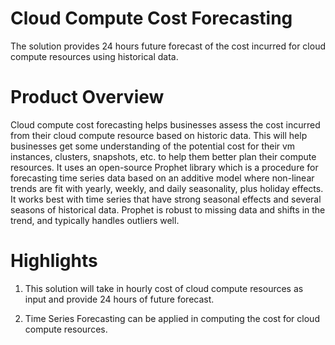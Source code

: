 # Cloud Compute Cost Forecasting
The solution provides 24 hours future forecast of the cost incurred for cloud compute resources using historical data.

# Product Overview
Cloud compute cost forecasting helps businesses assess the cost incurred from their cloud compute resource based on historic data. This will help businesses get some understanding of the potential cost for their vm instances, clusters, snapshots, etc. to help them better plan their compute resources. It uses an open-source Prophet library which is a procedure for forecasting time series data based on an additive model where non-linear trends are fit with yearly, weekly, and daily seasonality, plus holiday effects. It works best with time series that have strong seasonal effects and several seasons of historical data. Prophet is robust to missing data and shifts in the trend, and typically handles outliers well.

# Highlights
1. This solution will take in hourly cost of cloud compute resources as input and provide 24 hours of future forecast. 

2. Time Series Forecasting can be applied in computing the cost for cloud compute resources.
